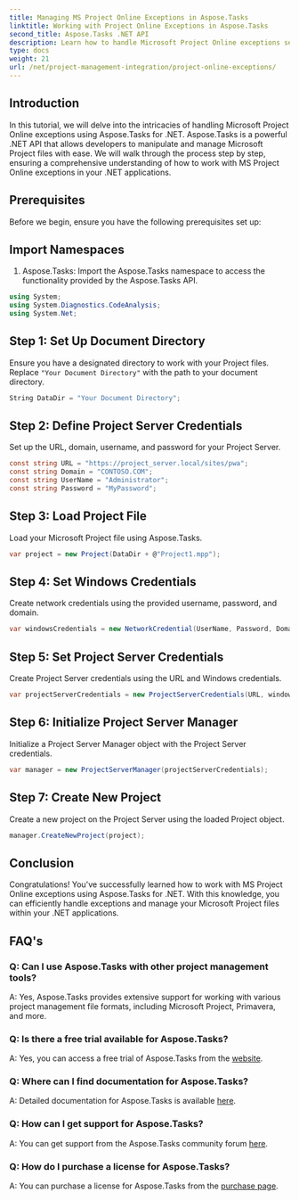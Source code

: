 ```yaml
---
title: Managing MS Project Online Exceptions in Aspose.Tasks
linktitle: Working with Project Online Exceptions in Aspose.Tasks
second_title: Aspose.Tasks .NET API
description: Learn how to handle Microsoft Project Online exceptions seamlessly with Aspose.Tasks for .NET. Step-by-step tutorial for effective project management.
type: docs
weight: 21
url: /net/project-management-integration/project-online-exceptions/
---
```

## Introduction
In this tutorial, we will delve into the intricacies of handling Microsoft Project Online exceptions using Aspose.Tasks for .NET. Aspose.Tasks is a powerful .NET API that allows developers to manipulate and manage Microsoft Project files with ease. We will walk through the process step by step, ensuring a comprehensive understanding of how to work with MS Project Online exceptions in your .NET applications.
## Prerequisites
Before we begin, ensure you have the following prerequisites set up:

## Import Namespaces
1. Aspose.Tasks: Import the Aspose.Tasks namespace to access the functionality provided by the Aspose.Tasks API.
```csharp
using System;
using System.Diagnostics.CodeAnalysis;
using System.Net;

```

## Step 1: Set Up Document Directory
Ensure you have a designated directory to work with your Project files. Replace `"Your Document Directory"` with the path to your document directory.
```csharp
String DataDir = "Your Document Directory";
```
## Step 2: Define Project Server Credentials
Set up the URL, domain, username, and password for your Project Server.
```csharp
const string URL = "https://project_server.local/sites/pwa";
const string Domain = "CONTOSO.COM";
const string UserName = "Administrator";
const string Password = "MyPassword";
```
## Step 3: Load Project File
Load your Microsoft Project file using Aspose.Tasks.
```csharp
var project = new Project(DataDir + @"Project1.mpp");
```
## Step 4: Set Windows Credentials
Create network credentials using the provided username, password, and domain.
```csharp
var windowsCredentials = new NetworkCredential(UserName, Password, Domain);
```
## Step 5: Set Project Server Credentials
Create Project Server credentials using the URL and Windows credentials.
```csharp
var projectServerCredentials = new ProjectServerCredentials(URL, windowsCredentials);
```
## Step 6: Initialize Project Server Manager
Initialize a Project Server Manager object with the Project Server credentials.
```csharp
var manager = new ProjectServerManager(projectServerCredentials);
```
## Step 7: Create New Project
Create a new project on the Project Server using the loaded Project object.
```csharp
manager.CreateNewProject(project);
```

## Conclusion
Congratulations! You've successfully learned how to work with MS Project Online exceptions using Aspose.Tasks for .NET. With this knowledge, you can efficiently handle exceptions and manage your Microsoft Project files within your .NET applications.
## FAQ's
### Q: Can I use Aspose.Tasks with other project management tools?
A: Yes, Aspose.Tasks provides extensive support for working with various project management file formats, including Microsoft Project, Primavera, and more.
### Q: Is there a free trial available for Aspose.Tasks?
A: Yes, you can access a free trial of Aspose.Tasks from the [website](https://releases.aspose.com/).
### Q: Where can I find documentation for Aspose.Tasks?
A: Detailed documentation for Aspose.Tasks is available [here](https://reference.aspose.com/tasks/net/).
### Q: How can I get support for Aspose.Tasks?
A: You can get support from the Aspose.Tasks community forum [here](https://forum.aspose.com/c/tasks/15).
### Q: How do I purchase a license for Aspose.Tasks?
A: You can purchase a license for Aspose.Tasks from the [purchase page](https://purchase.aspose.com/buy).
